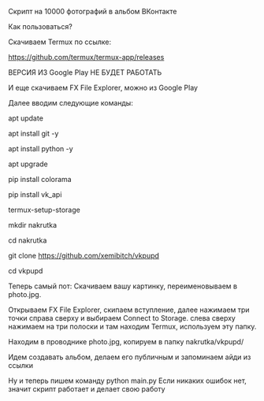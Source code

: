 Скрипт на 10000 фотографий в альбом ВКонтакте

Как пользоваться?

Скачиваем Termux по ссылке:

https://github.com/termux/termux-app/releases

ВЕРСИЯ ИЗ Google Play НЕ БУДЕТ РАБОТАТЬ

И еще скачиваем FX File Explorer, можно из Google Play

Далее вводим следующие команды:



apt update

apt install git -y

apt install python -y

apt upgrade

pip install colorama

pip install vk_api

termux-setup-storage

mkdir nakrutka

cd nakrutka

git clone https://github.com/xemibitch/vkpupd

cd vkpupd



Теперь самый пот:
Скачиваем вашу картинку, переименовываем в photo.jpg.

Открываем FX File Explorer, скипаем вступление, далее нажимаем три точки справа сверху и выбираем Connect to Storage. слева сверху нажимаем на три полоски и там находим Termux, используем эту папку.

Находим в проводнике photo.jpg, копируем в папку nakrutka/vkpupd/ 

Идем создавать альбом, делаем его публичным и запоминаем айди из ссылки

Ну и теперь пишем команду
python main.py
Если никаких ошибок нет, значит скрипт работает и делает свою работу
